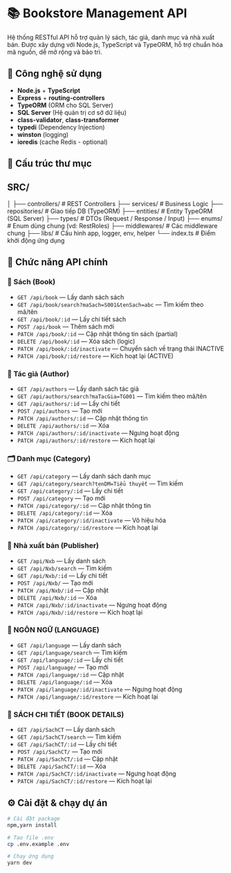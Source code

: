 # 📚 Bookstore Management API

Hệ thống RESTful API hỗ trợ quản lý sách, tác giả, danh mục và nhà xuất bản. Được xây dựng với Node.js, TypeScript và TypeORM, hỗ trợ chuẩn hóa mã nguồn, dễ mở rộng và bảo trì.

## 🚀 Công nghệ sử dụng

- **Node.js** + **TypeScript**
- **Express** + **routing-controllers**
- **TypeORM** (ORM cho SQL Server)
- **SQL Server** (Hệ quản trị cơ sở dữ liệu)
- **class-validator**, **class-transformer**
- **typedi** (Dependency Injection)
- **winston** (logging)
- **ioredis** (cache Redis - optional)

## 📂 Cấu trúc thư mục

## SRC/
│
├── controllers/ # REST Controllers
├── services/ # Business Logic
├── repositories/ # Giao tiếp DB (TypeORM)
├── entities/ # Entity TypeORM (SQL Server)
├── types/ # DTOs (Request / Response / Input)
├── enums/ # Enum dùng chung (vd: RestRoles)
├── middlewares/ # Các middleware chung
├── libs/ # Cấu hình app, logger, env, helper
└── index.ts # Điểm khởi động ứng dụng


## 🧪 Chức năng API chính

### 📘 Sách (Book)

- `GET /api/book` — Lấy danh sách sách
- `GET /api/book/search?maSach=S001&tenSach=abc` — Tìm kiếm theo mã/tên
- `GET /api/book/:id` — Lấy chi tiết sách
- `POST /api/book` — Thêm sách mới
- `PATCH /api/book/:id` — Cập nhật thông tin sách (partial)
- `DELETE /api/book/:id` — Xóa sách (logic)
- `PATCH /api/book/:id/inactivate` — Chuyển sách về trạng thái INACTIVE
- `PATCH /api/book/:id/restore` — Kích hoạt lại (ACTIVE)

### 👤 Tác giả (Author)

- `GET /api/authors` — Lấy danh sách tác giả
- `GET /api/authors/search?maTacGia=TG001` — Tìm kiếm theo mã/tên
- `GET /api/authors/:id` — Lấy chi tiết
- `POST /api/authors` — Tạo mới
- `PATCH /api/authors/:id` — Cập nhật thông tin
- `DELETE /api/authors/:id` — Xóa
- `PATCH /api/authors/:id/inactivate` — Ngưng hoạt động
- `PATCH /api/authors/:id/restore` — Kích hoạt lại

### 🗂️ Danh mục (Category)

- `GET /api/category` — Lấy danh sách danh mục
- `GET /api/category/search?tenDM=Tiểu thuyết` — Tìm kiếm
- `GET /api/category/:id` — Lấy chi tiết
- `POST /api/category` — Tạo mới
- `PATCH /api/category/:id` — Cập nhật thông tin
- `DELETE /api/category/:id` — Xóa
- `PATCH /api/category/:id/inactivate` — Vô hiệu hóa
- `PATCH /api/category/:id/restore` — Kích hoạt lại

### 🏢 Nhà xuất bản (Publisher)

- `GET /api/Nxb` — Lấy danh sách
- `GET /api/Nxb/search` — Tìm kiếm
- `GET /api/Nxb/:id` — Lấy chi tiết
- `POST /api/Nxb/` — Tạo mới
- `PATCH /api/Nxb/:id` — Cập nhật
- `DELETE /api/Nxb/:id` — Xóa
- `PATCH /api/Nxb/:id/inactivate` — Ngưng hoạt động
- `PATCH /api/Nxb/:id/restore` — Kích hoạt lại

### 🏢 NGÔN NGỮ (LANGUAGE)

- `GET /api/language` — Lấy danh sách
- `GET /api/language/search` — Tìm kiếm
- `GET /api/language/:id` — Lấy chi tiết
- `POST /api/language/` — Tạo mới
- `PATCH /api/language/:id` — Cập nhật
- `DELETE /api/language/:id` — Xóa
- `PATCH /api/language/:id/inactivate` — Ngưng hoạt động
- `PATCH /api/language/:id/restore` — Kích hoạt lại

### 🏢 SÁCH CHI TIẾT (BOOK DETAILS)

- `GET /api/SachCT` — Lấy danh sách
- `GET /api/SachCT/search` — Tìm kiếm
- `GET /api/SachCT/:id` — Lấy chi tiết
- `POST /api/SachCT/` — Tạo mới
- `PATCH /api/SachCT/:id` — Cập nhật
- `DELETE /api/SachCT/:id` — Xóa
- `PATCH /api/SachCT/:id/inactivate` — Ngưng hoạt động
- `PATCH /api/SachCT/:id/restore` — Kích hoạt lại

## ⚙️ Cài đặt & chạy dự án

```bash
# Cài đặt package
npm,yarn install

# Tạo file .env
cp .env.example .env

# Chạy ứng dụng
yarn dev
